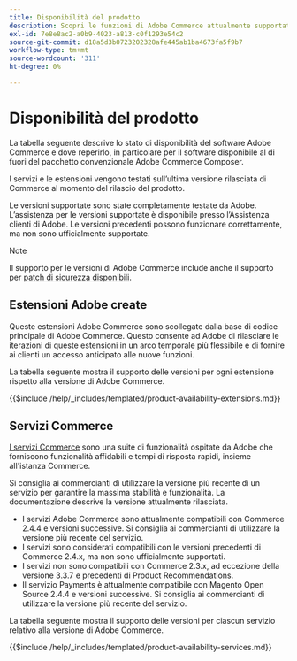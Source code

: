 ```yaml
---
title: Disponibilità del prodotto
description: Scopri le funzioni di Adobe Commerce attualmente supportate e verificane la compatibilità con specifiche versioni di Adobe Commerce.
exl-id: 7e8e8ac2-a0b9-4023-a813-c0f1293e54c2
source-git-commit: d18a5d3b0723202328afe445ab1ba4673fa5f9b7
workflow-type: tm+mt
source-wordcount: '311'
ht-degree: 0%

---
```


# Disponibilità del prodotto

La tabella seguente descrive lo stato di disponibilità del software Adobe Commerce e dove reperirlo, in particolare per il software disponibile al di fuori del pacchetto convenzionale Adobe Commerce Composer.

I servizi e le estensioni vengono testati sull’ultima versione rilasciata di Commerce al momento del rilascio del prodotto.

Le versioni supportate sono state completamente testate da Adobe. L’assistenza per le versioni supportate è disponibile presso l’Assistenza clienti di Adobe. Le versioni precedenti possono funzionare correttamente, ma non sono ufficialmente supportate.

>[!NOTE]
>
>Il supporto per le versioni di Adobe Commerce include anche il supporto per [patch di sicurezza disponibili](versions.md).

## Estensioni Adobe create

Queste estensioni Adobe Commerce sono scollegate dalla base di codice principale di Adobe Commerce. Questo consente ad Adobe di rilasciare le iterazioni di queste estensioni in un arco temporale più flessibile e di fornire ai clienti un accesso anticipato alle nuove funzioni.

La tabella seguente mostra il supporto delle versioni per ogni estensione rispetto alla versione di Adobe Commerce.

{{$include /help/_includes/templated/product-availability-extensions.md}}

## Servizi Commerce

[I servizi Commerce](https://experienceleague.adobe.com/docs/commerce/user-guides/home.html?lang=it) sono una suite di funzionalità ospitate da Adobe che forniscono funzionalità affidabili e tempi di risposta rapidi, insieme all&#39;istanza Commerce.

Si consiglia ai commercianti di utilizzare la versione più recente di un servizio per garantire la massima stabilità e funzionalità. La documentazione descrive la versione attualmente rilasciata.

* I servizi Adobe Commerce sono attualmente compatibili con Commerce 2.4.4 e versioni successive. Si consiglia ai commercianti di utilizzare la versione più recente del servizio.
* I servizi sono considerati compatibili con le versioni precedenti di Commerce 2.4.x, ma non sono ufficialmente supportati.
* I servizi non sono compatibili con Commerce 2.3.x, ad eccezione della versione 3.3.7 e precedenti di Product Recommendations.
* Il servizio Payments è attualmente compatibile con Magento Open Source 2.4.4 e versioni successive. Si consiglia ai commercianti di utilizzare la versione più recente del servizio.

La tabella seguente mostra il supporto delle versioni per ciascun servizio relativo alla versione di Adobe Commerce.

{{$include /help/_includes/templated/product-availability-services.md}}

<!-- Last updated from includes: 2025-09-23 12:01:22 -->
